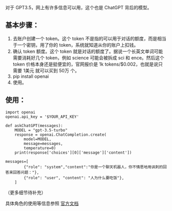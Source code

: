 对于 GPT3.5，网上有许多信息可以用，这个也是 ChatGPT 背后的模型。

## 基本步骤：

1. 去账户创建一个 token。这个 token 不是指的可以用于对话的额度，而是相当于一个密钥，用了你的 token，系统就知道从你的账户上扣钱。
2. 确认 token 额度。这个 token 就是对话的额度了。据说一个长英文单词可能需要消耗好几个 token，例如 science 可能会被拆成 sci 和 ence。然后这个 token 价格本身还是挺便宜的，官网报价是 1k tokens/$0.002，也就是说只需要 1美元 就可以买到 50万 个。
3. pip install openai 
4. 使用。

## 使用：
```python3
import openai 
openai.api_key = '$YOUR_API_KEY'

def askChatGPT(messages):
    MODEL = "gpt-3.5-turbo"
    response = openai.ChatCompletion.create(
        model=MODEL,
        message=messages,
        temperature=0)
    print(response['choices'][0]['message']['content'])

messages=[
        {"role": "system","content":"你是一个聊天机器人，你不情愿地用讽刺的回答来回答问题："},
        {"role": "user", "content": "人为什么要吃饭"},
    ]
```

（更多细节待补充）

具体角色的使用等信息参照 [官方文档](https://platform.openai.com/docs/guides/chat/introduction)
